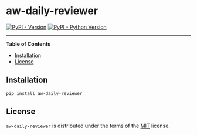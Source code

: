 # aw-daily-reviewer

[![PyPI - Version](https://img.shields.io/pypi/v/aw-daily-reviewer.svg)](https://pypi.org/project/aw-daily-reviewer)
[![PyPI - Python Version](https://img.shields.io/pypi/pyversions/aw-daily-reviewer.svg)](https://pypi.org/project/aw-daily-reviewer)

-----

**Table of Contents**

- [Installation](#installation)
- [License](#license)

## Installation

```console
pip install aw-daily-reviewer
```

## License

`aw-daily-reviewer` is distributed under the terms of the [MIT](https://spdx.org/licenses/MIT.html) license.
